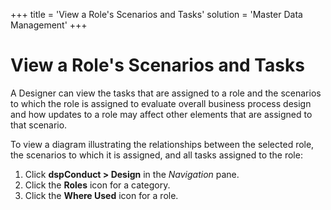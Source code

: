 +++
title = 'View a Role's Scenarios and Tasks'
solution = 'Master Data Management'
+++

# View a Role's Scenarios and Tasks

A Designer can view the tasks that are assigned to a role and the
scenarios to which the role is assigned to evaluate overall business
process design and how updates to a role may affect other elements that
are assigned to that scenario.

To view a diagram illustrating the relationships between the selected
role, the scenarios to which it is assigned, and all tasks assigned to
the role:

1.  Click <span style="font-weight: bold;">dspConduct \> Design</span>
    in the <span style="font-style: italic;">Navigation</span> pane.
2.  Click the <span style="font-weight: bold;">Roles</span> icon for a
    category.
3.  Click the <span style="font-weight: bold;">Where Used</span> icon
    for a role.
